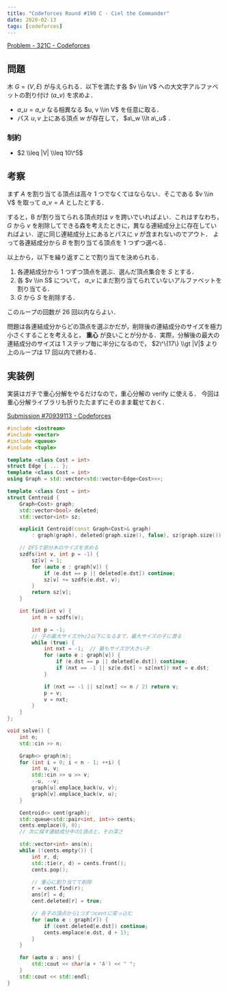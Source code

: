 ```yaml
---
title: "Codeforces Round #190 C - Ciel the Commander"
date: 2020-02-13
tags: [codeforces]
---
```


[Problem - 321C - Codeforces](https://codeforces.com/problemset/problem/321/C)

## 問題

木 $G = (V, E)$ が与えられる．以下を満たす各 $v \\in V$ への大文字アルファベットの割り付け $(a\_v)$ を求めよ．

- $a\_u = a\_v$ なる相異なる $u, v \\in V$ を任意に取る．
- パス $u, v$ 上にある頂点 $w$ が存在して， $a\_w \\lt a\_u$ ．

### 制約

- $2 \\leq |V| \\leq 10\^5$

## 考察

まず $A$ を割り当てる頂点は高々 1 つでなくてはならない．そこである $v \\in V$ を取って $a\_v = A$ としたとする．

すると，B が割り当てられる頂点対は $v$ を跨いでいればよい．これはすなわち， $G$ から $v$ を削除してできる森を考えたときに，異なる連結成分上に存在していればよい．逆に同じ連結成分上にあるとパスに $v$ が含まれないのでアウト．
よって各連結成分から $B$ を割り当てる頂点を 1 つずつ選べる．

以上から，以下を繰り返すことで割り当てを決められる．

1. 各連結成分から 1 つずつ頂点を選ぶ．選んだ頂点集合を $S$ とする．
2. 各 $v \\in S$ について， $a\_v$ にまだ割り当てられていないアルファベットを割り当てる．
3. $G$ から $S$ を削除する．

このループの回数が 26 回以内ならよい．

問題は各連結成分からどの頂点を選ぶかだが，削除後の連結成分のサイズを極力小さくすることを考えると， **重心** が良いことが分かる．実際，分解後の最大の連結成分のサイズは 1 ステップ毎に半分になるので， $2\^\{17\} \\gt |V|$ より上のループは 17 回以内で終わる．

## 実装例

実装はガチで重心分解をやるだけなので，重心分解の verify に使える．
今回は重心分解ライブラリも折りたたまずにそのまま載せておく．

[Submission #70939113 - Codeforces](https://codeforces.com/contest/321/submission/70939113)

```cpp
#include <iostream>
#include <vector>
#include <queue>
#include <tuple>

template <class Cost = int>
struct Edge { ... };
template <class Cost = int>
using Graph = std::vector<std::vector<Edge<Cost>>>;

template <class Cost = int>
struct Centroid {
    Graph<Cost> graph;
    std::vector<bool> deleted;
    std::vector<int> sz;

    explicit Centroid(const Graph<Cost>& graph)
        : graph(graph), deleted(graph.size(), false), sz(graph.size()) {}

    // DFSで部分木のサイズを求める
    szdfs(int v, int p = -1) {
        sz[v] = 1;
        for (auto e : graph[v]) {
            if (e.dst == p || deleted[e.dst]) continue;
            sz[v] += szdfs(e.dst, v);
        }
        return sz[v];
    }

    int find(int v) {
        int n = szdfs(v);

        int p = -1;
        // 子の最大サイズがn/2以下になるまで，最大サイズの子に潜る
        while (true) {
            int nxt = -1;  // 最もサイズが大きい子
            for (auto e : graph[v]) {
                if (e.dst == p || deleted[e.dst]) continue;
                if (nxt == -1 || sz[e.dst] > sz[nxt]) nxt = e.dst;
            }

            if (nxt == -1 || sz[nxt] <= n / 2) return v;
            p = v;
            v = nxt;
        }
    }
};

void solve() {
    int n;
    std::cin >> n;

    Graph<> graph(n);
    for (int i = 0; i < n - 1; ++i) {
        int u, v;
        std::cin >> u >> v;
        --u, --v;
        graph[u].emplace_back(u, v);
        graph[v].emplace_back(v, u);
    }

    Centroid<> cent(graph);
    std::queue<std::pair<int, int>> cents;
    cents.emplace(0, 0);
    // 次に探す連結成分中の1頂点と，その深さ

    std::vector<int> ans(n);
    while (!cents.empty()) {
        int r, d;
        std::tie(r, d) = cents.front();
        cents.pop();

        // 重心に割り当てて削除
        r = cent.find(r);
        ans[r] = d;
        cent.deleted[r] = true;

        // 各子の頂点から1つずつcentに突っ込む
        for (auto e : graph[r]) {
            if (cent.deleted[e.dst]) continue;
            cents.emplace(e.dst, d + 1);
        }
    }

    for (auto a : ans) {
        std::cout << char(a + 'A') << " ";
    }
    std::cout << std::endl;
}
```

